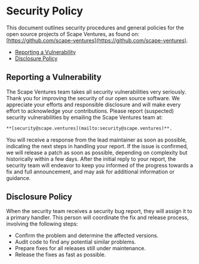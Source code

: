 # Security Policy

This document outlines security procedures and general policies for the
open source projects of Scape Ventures, as found on: 
[https://github.com/scape-ventures](https://github.com/scape-ventures).

  * [Reporting a Vulnerability](#reporting-a-vulnerability)
  * [Disclosure Policy](#disclosure-policy)


## Reporting a Vulnerability

The Scape Ventures team takes all security vulnerabilities very seriously. 
Thank you for improving the security of our open source software. 
We appreciate your efforts and responsible disclosure and will
make every effort to acknowledge your contributions. 
Please report (suspected) security vulnerabilities by emailing the 
Scape Ventures team at:

```md
**[security@scape.ventures](mailto:security@scape.ventures)**. 
```

You will receive a response from the lead maintainer as soon as possible, 
indicating the next steps in handling your report.
If the issue is confirmed, we will release a patch as soon as possible, 
depending on complexity but historically within a few days.
After the initial reply to your report, the security team will endeavor 
to keep you informed of the progress towards a fix and full announcement, 
and may ask for additional information or guidance.


## Disclosure Policy

When the security team receives a security bug report, they will assign it
to a primary handler. This person will coordinate the fix and release
process, involving the following steps:

  * Confirm the problem and determine the affected versions.
  * Audit code to find any potential similar problems.
  * Prepare fixes for all releases still under maintenance.
  * Release the fixes as fast as possible.
